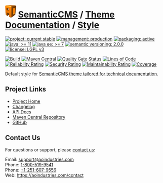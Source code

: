 # [<img src="ao-logo.png" alt="AO Logo" width="35" height="40">](https://github.com/ao-apps) [SemanticCMS](https://github.com/ao-apps/semanticcms) / [Theme Documentation](https://github.com/ao-apps/semanticcms-theme-documentation) / [Style](https://github.com/ao-apps/semanticcms-theme-documentation-style)

[![project: current stable](https://semanticcms.com/ao-badges/project-current-stable.svg)](https://aoindustries.com/life-cycle#project-current-stable)
[![management: production](https://semanticcms.com/ao-badges/management-production.svg)](https://aoindustries.com/life-cycle#management-production)
[![packaging: active](https://semanticcms.com/ao-badges/packaging-active.svg)](https://aoindustries.com/life-cycle#packaging-active)  
[![java: &gt;= 11](https://semanticcms.com/ao-badges/java-11.svg)](https://docs.oracle.com/en/java/javase/11/)
[![java ee: &gt;= 7](https://semanticcms.com/ao-badges/javaee-7.svg)](https://docs.oracle.com/javaee/7/)
[![semantic versioning: 2.0.0](https://semanticcms.com/ao-badges/semver-2.0.0.svg)](http://semver.org/spec/v2.0.0.html)
[![license: LGPL v3](https://semanticcms.com/ao-badges/license-lgpl-3.0.svg)](https://www.gnu.org/licenses/lgpl-3.0)

[![Build](https://github.com/ao-apps/semanticcms-theme-documentation-style/workflows/Build/badge.svg?branch=1.x)](https://github.com/ao-apps/semanticcms-theme-documentation-style/actions?query=workflow%3ABuild)
[![Maven Central](https://maven-badges.herokuapp.com/maven-central/com.semanticcms/semanticcms-theme-documentation-style/badge.svg)](https://maven-badges.herokuapp.com/maven-central/com.semanticcms/semanticcms-theme-documentation-style)
[![Quality Gate Status](https://sonarcloud.io/api/project_badges/measure?branch=1.x&project=com.semanticcms%3Asemanticcms-theme-documentation-style&metric=alert_status)](https://sonarcloud.io/dashboard?branch=1.x&id=com.semanticcms%3Asemanticcms-theme-documentation-style)
[![Lines of Code](https://sonarcloud.io/api/project_badges/measure?branch=1.x&project=com.semanticcms%3Asemanticcms-theme-documentation-style&metric=ncloc)](https://sonarcloud.io/component_measures?branch=1.x&id=com.semanticcms%3Asemanticcms-theme-documentation-style&metric=ncloc)  
[![Reliability Rating](https://sonarcloud.io/api/project_badges/measure?branch=1.x&project=com.semanticcms%3Asemanticcms-theme-documentation-style&metric=reliability_rating)](https://sonarcloud.io/component_measures?branch=1.x&id=com.semanticcms%3Asemanticcms-theme-documentation-style&metric=Reliability)
[![Security Rating](https://sonarcloud.io/api/project_badges/measure?branch=1.x&project=com.semanticcms%3Asemanticcms-theme-documentation-style&metric=security_rating)](https://sonarcloud.io/component_measures?branch=1.x&id=com.semanticcms%3Asemanticcms-theme-documentation-style&metric=Security)
[![Maintainability Rating](https://sonarcloud.io/api/project_badges/measure?branch=1.x&project=com.semanticcms%3Asemanticcms-theme-documentation-style&metric=sqale_rating)](https://sonarcloud.io/component_measures?branch=1.x&id=com.semanticcms%3Asemanticcms-theme-documentation-style&metric=Maintainability)
[![Coverage](https://sonarcloud.io/api/project_badges/measure?branch=1.x&project=com.semanticcms%3Asemanticcms-theme-documentation-style&metric=coverage)](https://sonarcloud.io/component_measures?branch=1.x&id=com.semanticcms%3Asemanticcms-theme-documentation-style&metric=Coverage)

Default style for [SemanticCMS theme tailored for technical documentation](https://github.com/ao-apps/semanticcms-theme-documentation).

## Project Links
* [Project Home](https://semanticcms.com/theme-documentation/style/)
* [Changelog](https://semanticcms.com/theme-documentation/style/changelog)
* [API Docs](https://semanticcms.com/theme-documentation/style/apidocs/)
* [Maven Central Repository](https://central.sonatype.com/search?namespace=com.semanticcms&q=a%3Asemanticcms-theme-documentation-style)
* [GitHub](https://github.com/ao-apps/semanticcms-theme-documentation-style)

## Contact Us
For questions or support, please [contact us](https://aoindustries.com/contact):

Email: [support@aoindustries.com](mailto:support@aoindustries.com)  
Phone: [1-800-519-9541](tel:1-800-519-9541)  
Phone: [+1-251-607-9556](tel:+1-251-607-9556)  
Web: https://aoindustries.com/contact
